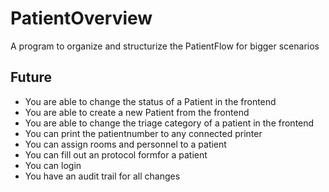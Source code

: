 # PatientOverview
A program to organize and structurize the PatientFlow for bigger scenarios

## Future
* You are able to change the status of a Patient in the frontend
* You are able to create a new Patient from the frontend
* You are able to change the triage category of a patient in the frontend
* You can print the patientnumber to any connected printer
* You can assign rooms and personnel to a patient
* You can fill out an protocol formfor a patient
* You can login
* You have an audit trail for all changes
